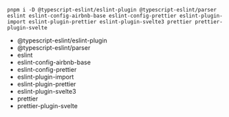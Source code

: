 ```
pnpm i -D @typescript-eslint/eslint-plugin @typescript-eslint/parser eslint eslint-config-airbnb-base eslint-config-prettier eslint-plugin-import eslint-plugin-prettier eslint-plugin-svelte3 prettier prettier-plugin-svelte
```

-   @typescript-eslint/eslint-plugin
-   @typescript-eslint/parser
-   eslint
-   eslint-config-airbnb-base
-   eslint-config-prettier
-   eslint-plugin-import
-   eslint-plugin-prettier
-   eslint-plugin-svelte3
-   prettier
-   prettier-plugin-svelte
